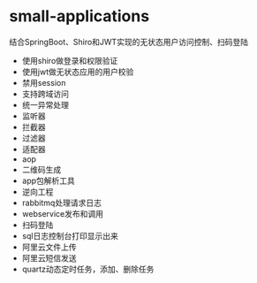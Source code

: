 # small-applications

结合SpringBoot、Shiro和JWT实现的无状态用户访问控制、扫码登陆
- 使用shiro做登录和权限验证
- 使用jwt做无状态应用的用户校验
- 禁用session
- 支持跨域访问
- 统一异常处理
- 监听器
- 拦截器
- 过滤器
- 适配器
- aop
- 二维码生成
- app包解析工具
- 逆向工程
- rabbitmq处理请求日志
- webservice发布和调用
- 扫码登陆
- sql日志控制台打印显示出来
- 阿里云文件上传
- 阿里云短信发送
- quartz动态定时任务，添加、删除任务